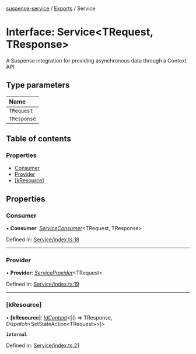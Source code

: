 [suspense-service](../README.md) / [Exports](../modules.md) / Service

# Interface: Service<TRequest, TResponse\>

A Suspense integration for providing asynchronous data through a Context API

## Type parameters

| Name |
| :------ |
| `TRequest` |
| `TResponse` |

## Table of contents

### Properties

- [Consumer](service.md#consumer)
- [Provider](service.md#provider)
- [[kResource]](service.md#[kresource])

## Properties

### Consumer

• **Consumer**: [*ServiceConsumer*](../types/serviceconsumer.md)<TRequest, TResponse\>

Defined in: [Service/index.ts:18](https://github.com/patrickroberts/suspense-service/blob/master/src/Service/index.ts#L18)

___

### Provider

• **Provider**: [*ServiceProvider*](../types/serviceprovider.md)<TRequest\>

Defined in: [Service/index.ts:19](https://github.com/patrickroberts/suspense-service/blob/master/src/Service/index.ts#L19)

___

### [kResource]

• **[kResource]**: [*IdContext*](idcontext.md)<[() => TResponse, *Dispatch*<SetStateAction<TRequest\>\>]\>

**`internal`** 

Defined in: [Service/index.ts:21](https://github.com/patrickroberts/suspense-service/blob/master/src/Service/index.ts#L21)
